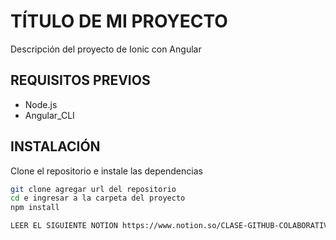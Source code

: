 # TÍTULO DE MI PROYECTO
Descripción del proyecto de Ionic con Angular

## REQUISITOS PREVIOS 
- Node.js
- Angular_CLI

## INSTALACIÓN

Clone el repositorio e instale las dependencias

````bash
git clone agregar url del repositorio
cd e ingresar a la carpeta del proyecto
npm install

LEER EL SIGUIENTE NOTION https://www.notion.so/CLASE-GITHUB-COLABORATIVO-13924d8feb4480289fc8f66d26ce8cbf#13924d8feb44802085bdc2dfcd9694ad
